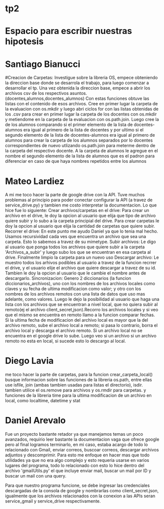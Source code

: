 # tp2
# Espacio para escribir nuestras hipotesis

# Santiago Bianucci
#Creacion de Carpetas:
Investigue sobre la libreria OS, empece obteniendo la direccion base donde se desarrola el trabajo,
para luego comenzar a desarrollar el tp.
Una vez obtenida la direccion base, empece a abrir los archivos csv de los respectivos asuntos.(docentes,alumnos,docentes_alumnos)
Con estas funciones obtuve las listas con el contenido de esos archivos.
Cree en primer lugar la carpeta de la evaluacion con os.mkdir y luego abri ciclos for con las listas obtenidas de los .csv para crear
en primer lugar la carpeta de los docentes con os.mkdir y metiendome en la carpeta de la evaluacion con os.path.join.
Luego cree la de los alumnos comparando si el primer elemento de la lista de docentes-alumnos era igual al primero de la lista de docentes
y por ultimo si el segundo elemento de la lista de docentes-alumnos era igual al primero de alumnos para crear la carpeta de los alumnos 
separados por lo docentes correspondientes de nuevo utlizando os.path.join para meterme dentro de la carpeta del respectivo docente. 
A la carpeta de alumnos le agregue en el nombre el segundo elemento de la lista de alumnos que es el padron para diferenciar en caso
de que haya nombres repetidos entre los alumnos

# Mateo Lardiez
A mi me toco hacer la parte de google drive con la API. Tuve muchos problemas al principio para poder conectar configurar la API (a travez de service_drive.py) y tambien me costo interpretar la documentacion. Lo que hice fue lo siguiente:
Crear archivos/carpetas en el drive:
Para crear un archivo en el drive, le doy la opcion al usuario que elija que tipo de archivo quiere subir y lo subo a la carpeta principial del drive. Para crear carpetas le doy la opcion al usuario que elija la cantidad de carpetas que quiere subir.
Recorrer el drive:
En este punto me ayudo Daniel ya que lo tenia mal hecho. Usamos recursividad cada ves que encuentra un archivo que sea una carpeta. Esto lo sabemos a travez de su mimetype.
Subir archivos:
Le digo al usuario que ponga todos los archivos que quiere subir a la carpeta 'Archivos_a_subir' y luego subo los que se encuentran en esa carpeta al drive. Finalmente limpio la carpeta para un nuevo uso
Descargar archivo:
Le muestro todos los arhivos podibles al usuario a travez de la funcion recrrer el drive, y el usuario elije el archivo que quiere descargar a travez de su id. Tambien le doy la opcion al usuario que le cambie el nombre antes de descargarlo.
Sincronizacion: 
Genero 2 diccionarios (la funcion diccionarios_archivos), uno con los nombres de los archivos locales como claves y su fecha de ultima modificacion como valor; y otro con los nombres de los archivos remotos con una lista de datos que uso mas adelante, como valores. Luego le dejo la posibilidad al usuario que haga una lista con los archivos que se encuentran a nivel local, que no quiera subir al remoto(ej el archivo client_secret,json).Recorro los archivos locales y si veo que el mismo se encuentra en remoto llamo a la funcion comparar fechas. Si la ultima fecha de modificacion del archivo local es mayor que la del archivo remoto, sube el archivo local a remoto; si pasa lo contrario, borra el archivo local y descarga el archivo remoto. Si un archivo local no se encuentra en el google drive lo sube. Luego veo si un archivo si un archivo remoto no esta en local, si sucede esto lo descargo al local.

# Diego Lavia
me toco hacer la parte de carpetas, para la funcion crear_carpeta_local() busque informacion sobre las funciones de la
libreria os.path, entre ellas use isfile, join (ambas tambien usadas para listas el directorio), isdir. 
tambien utilice el os.remove para archivos y os.rmdir para carpetas. y funciones de la libreria
time para la ultima modificacion de un archivo en local, como localtime, datetime y stat

# Daniel Arevalo
Fue un proyecto bastante retador ya que manejamos temas un poco avanzados, requirio leer bastante la documentacion vaga que ofrece google pero al final logramos terminarlo, en mi caso, estaba acargo de todo lo relacionado con Gmail, enviar correos, buscoar correos, descargar archivos adjuntos y descomprimir.
Para esto me enfoque en hacer mas que todo utilidades ya que no era algo complejo y esto requeria usarse en varios lugares del programa, todo lo relacionado con esto lo hice dentro del archivo 'gmailUtils.py' el que incluye enviar mail, buscar un mail por ID y buscar un mail con una query.

Para que nuestro programa funcione, se debe ingresar las credenciales descargadas de la consola de google y nombrarlas como client_secret.json, igualmente que los archivos relacionados con la conexion a las APIs seran service_gmail y service_drive respectivamente.
